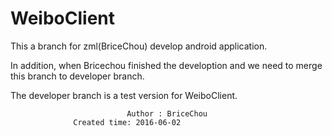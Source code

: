 
# WeiboClient

This a branch for zml(BriceChou) develop android application.

In addition, when Bricechou finished the develoption and we need to merge this branch to developer branch.

The developer branch is a test version for WeiboClient.

                              Author : BriceChou
			      Created time: 2016-06-02
